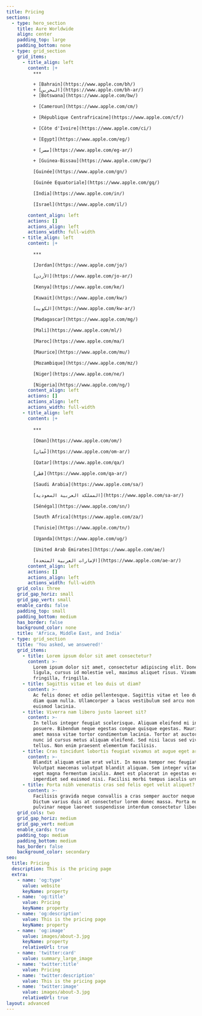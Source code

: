```yaml
---
title: Pricing
sections:
  - type: hero_section
    title: Aure Worldwide
    align: center
    padding_top: large
    padding_bottom: none
  - type: grid_section
    grid_items:
      - title_align: left
        content: |+
          ***

          + [Bahrain](https://www.apple.com/bh/)
          + [البحرين](https://www.apple.com/bh-ar/)
          + [Botswana](https://www.apple.com/bw/)

          + [Cameroun](https://www.apple.com/cm/)

          + [République Centrafricaine](https://www.apple.com/cf/)

          + [Côte d'Ivoire](https://www.apple.com/ci/)

          + [Egypt](https://www.apple.com/eg/)

          + [مصر](https://www.apple.com/eg-ar/)

          + [Guinea-Bissau](https://www.apple.com/gw/)

          [Guinée](https://www.apple.com/gn/)

          [Guinée Equatoriale](https://www.apple.com/gq/)

          [India](https://www.apple.com/in/)

          [Israel](https://www.apple.com/il/)

        content_align: left
        actions: []
        actions_align: left
        actions_width: full-width
      - title_align: left
        content: |+

          ***

          [Jordan](https://www.apple.com/jo/)

          [الأردن](https://www.apple.com/jo-ar/)

          [Kenya](https://www.apple.com/ke/)

          [Kuwait](https://www.apple.com/kw/)

          [الكويت](https://www.apple.com/kw-ar/)

          [Madagascar](https://www.apple.com/mg/)

          [Mali](https://www.apple.com/ml/)

          [Maroc](https://www.apple.com/ma/)

          [Maurice](https://www.apple.com/mu/)

          [Mozambique](https://www.apple.com/mz/)

          [Niger](https://www.apple.com/ne/)

          [Nigeria](https://www.apple.com/ng/)
        content_align: left
        actions: []
        actions_align: left
        actions_width: full-width
      - title_align: left
        content: |+
    
          ***
          
          [Oman](https://www.apple.com/om/)

          [عُمان](https://www.apple.com/om-ar/)

          [Qatar](https://www.apple.com/qa/)

          [قطر](https://www.apple.com/qa-ar/)

          [Saudi Arabia](https://www.apple.com/sa/)

          [المملكة العربية السعودية](https://www.apple.com/sa-ar/)

          [Sénégal](https://www.apple.com/sn/)

          [South Africa](https://www.apple.com/za/)

          [Tunisie](https://www.apple.com/tn/)

          [Uganda](https://www.apple.com/ug/)

          [United Arab Emirates](https://www.apple.com/ae/)

          [الإمارات العربية المتحدة](https://www.apple.com/ae-ar/)
        content_align: left
        actions: []
        actions_align: left
        actions_width: full-width
    grid_cols: three
    grid_gap_horiz: small
    grid_gap_vert: small
    enable_cards: false
    padding_top: small
    padding_bottom: medium
    has_border: false
    background_color: none
    title: 'Africa, Middle East, and India'
  - type: grid_section
    title: 'You asked, we answered!'
    grid_items:
      - title: Lorem ipsum dolor sit amet consectetur?
        content: >-
          Lorem ipsum dolor sit amet, consectetur adipiscing elit. Donec nisl
          ligula, cursus id molestie vel, maximus aliquet risus. Vivamus in nibh
          fringilla, fringilla.
      - title: Sagittis vitae et leo duis ut diam?
        content: >-
          Ac felis donec et odio pellentesque. Sagittis vitae et leo duis ut
          diam quam nulla. Ullamcorper a lacus vestibulum sed arcu non odio
          euismod lacinia.
      - title: Viverra nam libero justo laoreet sit?
        content: >-
          In tellus integer feugiat scelerisque. Aliquam eleifend mi in nulla
          posuere. Bibendum neque egestas congue quisque egestas. Mauris sit
          amet massa vitae tortor condimentum lacinia. Tortor at auctor urna
          nunc id cursus metus aliquam eleifend. Sed nisi lacus sed viverra
          tellus. Non enim praesent elementum facilisis.
      - title: Cras tincidunt lobortis feugiat vivamus at augue eget arcu?
        content: >-
          Blandit aliquam etiam erat velit. In massa tempor nec feugiat.
          Volutpat maecenas volutpat blandit aliquam. Sem integer vitae justo
          eget magna fermentum iaculis. Amet est placerat in egestas erat
          imperdiet sed euismod nisi. Facilisi morbi tempus iaculis urna.
      - title: Porta nibh venenatis cras sed felis eget velit aliquet?
        content: >-
          Facilisis gravida neque convallis a cras semper auctor neque vitae.
          Dictum varius duis at consectetur lorem donec massa. Porta non
          pulvinar neque laoreet suspendisse interdum consectetur libero.
    grid_cols: two
    grid_gap_horiz: medium
    grid_gap_vert: medium
    enable_cards: true
    padding_top: medium
    padding_bottom: medium
    has_border: false
    background_color: secondary
seo:
  title: Pricing
  description: This is the pricing page
  extra:
    - name: 'og:type'
      value: website
      keyName: property
    - name: 'og:title'
      value: Pricing
      keyName: property
    - name: 'og:description'
      value: This is the pricing page
      keyName: property
    - name: 'og:image'
      value: images/about-3.jpg
      keyName: property
      relativeUrl: true
    - name: 'twitter:card'
      value: summary_large_image
    - name: 'twitter:title'
      value: Pricing
    - name: 'twitter:description'
      value: This is the pricing page
    - name: 'twitter:image'
      value: images/about-3.jpg
      relativeUrl: true
layout: advanced
---
```

